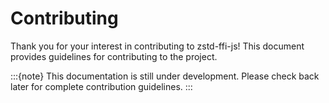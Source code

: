 # Contributing

Thank you for your interest in contributing to zstd-ffi-js! This document provides guidelines for
contributing to the project.

:::{note}
This documentation is still under development. Please check back later for complete contribution
guidelines.
:::